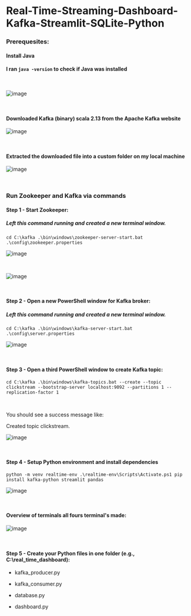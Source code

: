 # Real-Time-Streaming-Dashboard-Kafka-Streamlit-SQLite-Python

### Prerequesites: 



#### Install Java

#### I ran `java -version`  to check if Java was installed

<br>

![image](https://github.com/user-attachments/assets/13563f0f-53c1-48e4-8330-fdf774475201)

<br>



#### Downloaded Kafka (binary) scala 2.13 from the Apache Kafka website

![image](https://github.com/user-attachments/assets/b8606283-237d-4589-bbf9-d07b07e73e3a)

<br>




#### Extracted the downloaded file into a custom folder on my local machine 


![image](https://github.com/user-attachments/assets/f4371b3a-2f5a-4a04-958b-fd18165b5aeb)


<br>


### Run Zookeeper and Kafka via commands


#### Step 1 - Start Zookeeper: 

##### Left this command running and created a new terminal window. 

`cd C:\kafka
.\bin\windows\zookeeper-server-start.bat .\config\zookeeper.properties
`

![image](https://github.com/user-attachments/assets/c27047c5-b5f8-48e7-9c78-736bbf518059)


<br>

![image](https://github.com/user-attachments/assets/1859dabc-7924-416d-be6b-90e5440c75ec)

<br>



#### Step 2 - Open a new PowerShell window for Kafka broker: 

##### Left this command running and created a new terminal window. 

`cd C:\kafka
.\bin\windows\kafka-server-start.bat .\config\server.properties
`


![image](https://github.com/user-attachments/assets/23f538ff-d2ac-4ff2-b56c-3d9f57841fa1)

<br>




#### Step 3 - Open a third PowerShell window to create Kafka topic: 


`cd C:\kafka
.\bin\windows\kafka-topics.bat --create --topic clickstream --bootstrap-server localhost:9092 --partitions 1 --replication-factor 1
` 

<br>

You should see a success message like:

Created topic clickstream.

![image](https://github.com/user-attachments/assets/066cdf12-ed07-4ce8-a55c-06a6558aa891)


<br> 


#### Step 4 - Setup Python environment and install dependencies


`python -m venv realtime-env
.\realtime-env\Scripts\Activate.ps1
pip install kafka-python streamlit pandas
` 

![image](https://github.com/user-attachments/assets/c59862f1-4999-4651-8f87-460934b1bf21)


<br>

#### Overview of terminals all fours terminal's made:

![image](https://github.com/user-attachments/assets/fcd483e2-0521-4e63-8e92-51364a3bbdee)


<br> 


#### Step 5 - Create your Python files in one folder (e.g., C:\real_time_dashboard):


- kafka_producer.py

- kafka_consumer.py

- database.py

- dashboard.py


